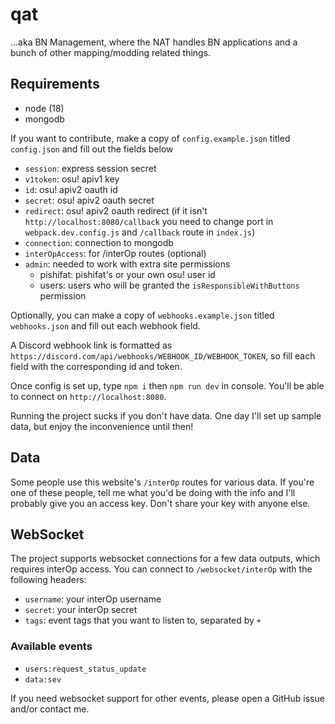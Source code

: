 # qat

...aka BN Management, where the NAT handles BN applications and a bunch of other mapping/modding related things.

## Requirements

- node (18)
- mongodb

If you want to contribute, make a copy of `config.example.json` titled `config.json` and fill out the fields below

- `session`: express session secret
- `v1token`: osu! apiv1 key
- `id`: osu! apiv2 oauth id
- `secret`: osu! apiv2 oauth secret
- `redirect`: osu! apiv2 oauth redirect (if it isn't `http://localhost:8080/callback` you need to change port in `webpack.dev.config.js` and `/callback` route in `index.js`)
- `connection`: connection to mongodb
- `interOpAccess`: for /interOp routes (optional)
- `admin`: needed to work with extra site permissions
  - pishifat: pishifat's or your own osu! user id
  - users: users who will be granted the `isResponsibleWithButtons` permission

Optionally, you can make a copy of `webhooks.example.json` titled `webhooks.json` and fill out each webhook field.

A Discord webhook link is formatted as `https://discord.com/api/webhooks/WEBHOOK_ID/WEBHOOK_TOKEN`, so fill each field with the corresponding id and token.

Once config is set up, type `npm i` then `npm run dev` in console. You'll be able to connect on `http://localhost:8080`.

Running the project sucks if you don't have data. One day I'll set up sample data, but enjoy the inconvenience until then!

## Data

Some people use this website's `/interOp` routes for various data. If you're one of these people, tell me what you'd be doing with the info and I'll probably give you an access key. Don't share your key with anyone else.

## WebSocket

The project supports websocket connections for a few data outputs, which requires interOp access. You can connect to `/websocket/interOp` with the following headers:

- `username`: your interOp username
- `secret`: your interOp secret
- `tags`: event tags that you want to listen to, separated by `+`

### Available events

- `users:request_status_update`
- `data:sev`

If you need websocket support for other events, please open a GitHub issue and/or contact me.
